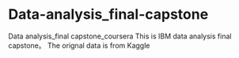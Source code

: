 # Data-analysis_final-capstone
Data analysis_final capstone_coursera
This is IBM data analysis final capstone。
The orignal data is from Kaggle 
